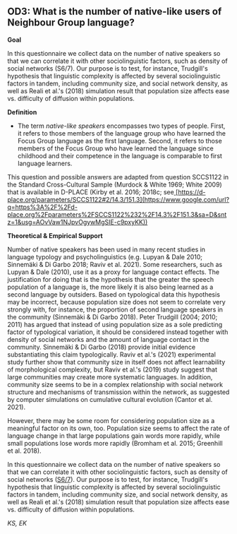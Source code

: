 
## OD3: What is the number of native-like users of Neighbour Group language?



**Goal**

In this questionnaire we collect data on the number of native speakers so that we can correlate it with other sociolinguistic factors, such as density of social networks (S6/7). Our purpose is to test, for instance, Trudgill's hypothesis that linguistic complexity is affected by several sociolinguistic factors in tandem, including community size, and social network density, as well as Reali et al.'s (2018) simulation result that population size affects ease vs. difficulty of diffusion within populations.



**Definition**

- The term *native-like speakers* encompasses two types of people. First, it refers to those members of the language group who have learned the Focus Group language as the first language. Second, it refers to those members of the Focus Group who have learned the language since childhood and their competence in the language is comparable to first language learners.




This question and possible answers are adapted from question SCCS1122 in the Standard Cross-Cultural Sample (Murdock & White 1969; White 2009) that is available in D-PLACE (Kirby et al. 2016; 2018c; see[ ](https://www.google.com/url?q=https%3A%2F%2Fd-place.org%2Fparameters%2FSCCS1122%232%2F14.3%2F151.3&sa=D&sntz=1&usg=AOvVaw1NJpvOgywMgSIE-c9pxyKK)[https://d-place.org/parameters/SCCS1122#2/14.3/151.3](https://www.google.com/url?q=https%3A%2F%2Fd-place.org%2Fparameters%2FSCCS1122%232%2F14.3%2F151.3&sa=D&sntz=1&usg=AOvVaw1NJpvOgywMgSIE-c9pxyKK))



**Theoretical & Empirical Support**

Number of native speakers has been used in many recent studies in language typology and psycholinguistics (e.g. Lupyan & Dale 2010; Sinnemäki & Di Garbo 2018; Raviv et al. 2021). Some researchers, such as Lupyan & Dale (2010), use it as a proxy for language contact effects. The justification for doing that is the hypothesis that the greater the speech population of a language is, the more likely it is also being learned as a second language by outsiders. Based on typological data this hypothesis may be incorrect, because population size does not seem to correlate very strongly with, for instance, the proportion of second language speakers in the community (Sinnemäki & Di Garbo 2018). Peter Trudgill (2004; 2010; 2011) has argued that instead of using population size as a sole predicting factor of typological variation, it should be considered instead together with density of social networks and the amount of language contact in the community. Sinnemäki & Di Garbo (2018) provide initial evidence substantiating this claim typologically. Raviv et al.'s (2021) experimental study further show that community size in itself does not affect learnability of morphological complexity, but Raviv et al.'s (2019) study suggest that large communities may create more systematic languages. In addition, community size seems to be in a complex relationship with social network structure and mechanisms of transmission within the network, as suggested by computer simulations on cumulative cultural evolution (Cantor et al. 2021).



However, there may be some room for considering population size as a meaningful factor on its own, too. Population size seems to affect the rate of language change in that large populations gain words more rapidly, while small populations lose words more rapidly (Bromham et al. 2015; Greenhill et al. 2018).



In this questionnaire we collect data on the number of native speakers so that we can correlate it with other sociolinguistic factors, such as density of social networks ([S6/7](https://www.google.com/url?q=https%3A%2F%2Fsites.google.com%2Fview%2Frs210205edomains-questionnaire%2Fhome%23h.19wgm7q3xh3a&sa=D&sntz=1&usg=AOvVaw2k4kLt4stwi_nPNTRWN3eN)). Our purpose is to test, for instance, Trudgill's hypothesis that linguistic complexity is affected by several sociolinguistic factors in tandem, including community size, and social network density, as well as Reali et al.'s (2018) simulation result that population size affects ease vs. difficulty of diffusion within populations.



*KS, EK*
